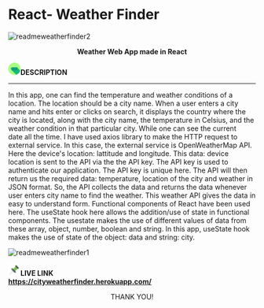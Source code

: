 # React- Weather Finder 

![readmeweatherfinder2](https://user-images.githubusercontent.com/73714951/174257792-3b5d605e-0c7d-4573-bea2-de0db638dc1c.png)<p align='center'>**Weather Web App made in React**</p>

<img src='images/pin.png' alt='not found' width='25px' height='25px'/>**DESCRIPTION**
____________
In this app, one can find the temperature and weather conditions of a location. The location should be a city name. When a user enters a city name and hits enter or clicks on search, it displays the country where the city is located, along with the city name, the temperature in Celsius, and the weather condition in that particular city. While one can see the current date all the time.
I have used axios library to make the HTTP request to external service. In this case, the external service is OpenWeatherMap API. Here the device's location: lattitude and longitude. This data: device location is sent to the API via the the API key. The API key is used to authenticate our application. The API key is unique here. The API will then return us the required data: temperature, location of the city and weather in JSON format. So, the API collects the data and returns the data whenever user enters city name to find the weather. This weather API gives the data in easy to understand form.
Functional components of React have been used here. The useState hook here allows the addition/use of state in functional components. The usestate makes the use of different values of data from these array, object, number, boolean and string. In this app, useState hook makes the use of state of the object: data and string: city. 

![readmeweatherfinder1](https://user-images.githubusercontent.com/73714951/174257518-ff28204a-27f5-4c5e-9d12-0399314eb0bc.png)  





<img src='images/pinv.png' alt='not found' width='25px' height='25px'/>**LIVE LINK**  
**https://cityweatherfinder.herokuapp.com/**

<p align="center">THANK YOU!</p>
